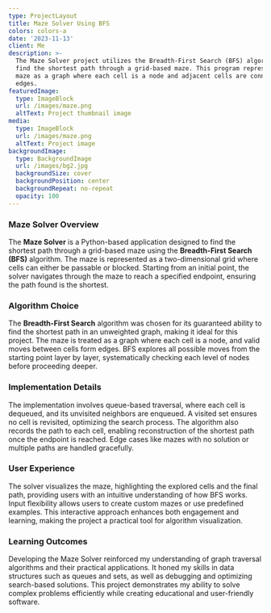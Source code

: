 ```yaml
---
type: ProjectLayout
title: Maze Solver Using BFS
colors: colors-a
date: '2023-11-13'
client: Me
description: >-
  The Maze Solver project utilizes the Breadth-First Search (BFS) algorithm to
  find the shortest path through a grid-based maze. This program represents the
  maze as a graph where each cell is a node and adjacent cells are connected by
  edges.
featuredImage:
  type: ImageBlock
  url: /images/maze.png
  altText: Project thumbnail image
media:
  type: ImageBlock
  url: /images/maze.png
  altText: Project image
backgroundImage:
  type: BackgroundImage
  url: /images/bg2.jpg
  backgroundSize: cover
  backgroundPosition: center
  backgroundRepeat: no-repeat
  opacity: 100
---
```



### Maze Solver Overview

The **Maze Solver** is a Python-based application designed to find the shortest path through a grid-based maze using the **Breadth-First Search (BFS)** algorithm. The maze is represented as a two-dimensional grid where cells can either be passable or blocked. Starting from an initial point, the solver navigates through the maze to reach a specified endpoint, ensuring the path found is the shortest.

### Algorithm Choice

The **Breadth-First Search** algorithm was chosen for its guaranteed ability to find the shortest path in an unweighted graph, making it ideal for this project. The maze is treated as a graph where each cell is a node, and valid moves between cells form edges. BFS explores all possible moves from the starting point layer by layer, systematically checking each level of nodes before proceeding deeper.

### Implementation Details

The implementation involves queue-based traversal, where each cell is dequeued, and its unvisited neighbors are enqueued. A visited set ensures no cell is revisited, optimizing the search process. The algorithm also records the path to each cell, enabling reconstruction of the shortest path once the endpoint is reached. Edge cases like mazes with no solution or multiple paths are handled gracefully.

### User Experience

The solver visualizes the maze, highlighting the explored cells and the final path, providing users with an intuitive understanding of how BFS works. Input flexibility allows users to create custom mazes or use predefined examples. This interactive approach enhances both engagement and learning, making the project a practical tool for algorithm visualization.

### Learning Outcomes

Developing the Maze Solver reinforced my understanding of graph traversal algorithms and their practical applications. It honed my skills in data structures such as queues and sets, as well as debugging and optimizing search-based solutions. This project demonstrates my ability to solve complex problems efficiently while creating educational and user-friendly software.
